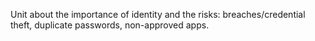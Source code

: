 Unit about the importance of identity and the risks: breaches/credential theft, duplicate passwords, non-approved apps.